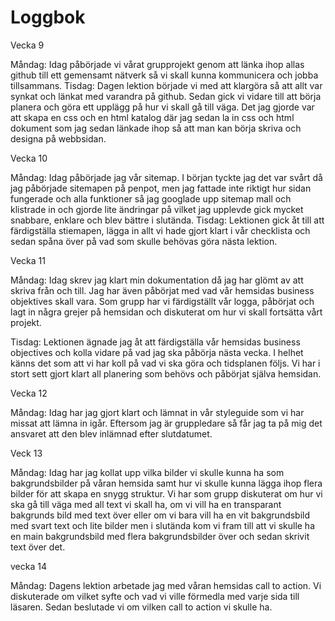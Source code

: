 # Loggbok

Vecka 9

Måndag: Idag påbörjade vi vårat grupprojekt genom att länka ihop allas github till ett gemensamt nätverk så vi skall kunna kommunicera och jobba tillsammans.
Tisdag: Dagen lektion började vi med att klargöra så att allt var synkat och länkat med varandra på github. Sedan gick vi vidare till att börja planera och göra ett upplägg på hur vi skall gå till väga. Det jag gjorde var att skapa en css och en html katalog där jag sedan la in css och html dokument som jag sedan länkade ihop så att man kan börja skriva och designa på webbsidan. 

Vecka 10

Måndag: Idag påbörjade jag vår sitemap. I början tyckte jag det var svårt då jag påbörjade sitemapen på penpot, men jag fattade inte riktigt hur sidan fungerade och alla funktioner så jag googlade upp sitemap mall och klistrade in och gjorde lite ändringar på vilket jag upplevde gick mycket snabbare, enklare och blev bättre i slutända.
Tisdag: Lektionen gick åt till att färdigställa stiemapen, lägga in allt vi hade gjort klart i vår checklista och sedan spåna över på vad som skulle behövas göra nästa lektion.

Vecka 11

Måndag: Idag skrev jag klart min dokumentation då jag har glömt av att skriva från och till. Jag har även påbörjat med vad vår hemsidas business objektives skall vara. Som grupp har vi färdigställt vår logga, påbörjat och lagt in några grejer på hemsidan och diskuterat om hur vi skall fortsätta vårt projekt. 

Tisdag: Lektionen ägnade jag åt att färdigställa vår hemsidas business objectives och kolla vidare på vad jag ska påbörja nästa vecka. I helhet känns det som att vi har koll på vad vi ska göra och tidsplanen följs. Vi har i stort sett gjort klart all planering som behövs och påbörjat själva hemsidan. 

Vecka 12

Måndag: Idag har jag gjort klart och lämnat in vår styleguide som vi har missat att lämna in igår. Eftersom jag är gruppledare så får jag ta på mig det ansvaret att den blev inlämnad efter slutdatumet. 

Veck 13

Måndag: Idag har jag kollat upp vilka bilder vi skulle kunna ha som bakgrundsbilder på våran hemsida samt hur vi skulle kunna lägga ihop flera bilder för att skapa en snygg struktur. Vi har som grupp diskuterat om hur vi ska gå till väga med all text vi skall ha, om vi vill ha en transparant bakgrunds bild med text över eller om vi bara vill ha en vit bakgrundsbild med svart text och lite bilder men i slutända kom vi fram till att vi skulle ha en main bakgrundsbild med flera bakgrundsbilder över och sedan skrivit text över det. 

vecka 14

Måndag: Dagens lektion arbetade jag med våran hemsidas call to action. Vi diskuterade om vilket syfte och vad vi ville förmedla med varje sida till läsaren. Sedan beslutade vi om vilken call to action vi skulle ha. 
